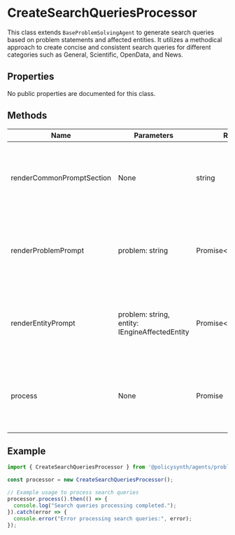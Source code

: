 # CreateSearchQueriesProcessor

This class extends `BaseProblemSolvingAgent` to generate search queries based on problem statements and affected entities. It utilizes a methodical approach to create concise and consistent search queries for different categories such as General, Scientific, OpenData, and News.

## Properties

No public properties are documented for this class.

## Methods

| Name                    | Parameters                                      | Return Type            | Description                                                                 |
|-------------------------|-------------------------------------------------|------------------------|-----------------------------------------------------------------------------|
| renderCommonPromptSection | None                                            | string                 | Generates a common prompt section for search query creation guidelines.     |
| renderProblemPrompt     | problem: string                                 | Promise<SystemMessage[]> | Generates prompts for creating search queries based on a problem statement. |
| renderEntityPrompt      | problem: string, entity: IEngineAffectedEntity  | Promise<SystemMessage[]> | Generates prompts for creating search queries focused on an affected entity.|
| process                 | None                                            | Promise<void>          | Processes the creation of search queries for problem statements and entities. |

## Example

```typescript
import { CreateSearchQueriesProcessor } from '@policysynth/agents/problems/create/createSearchQueries.js';

const processor = new CreateSearchQueriesProcessor();

// Example usage to process search queries
processor.process().then(() => {
  console.log("Search queries processing completed.");
}).catch(error => {
  console.error("Error processing search queries:", error);
});
```
